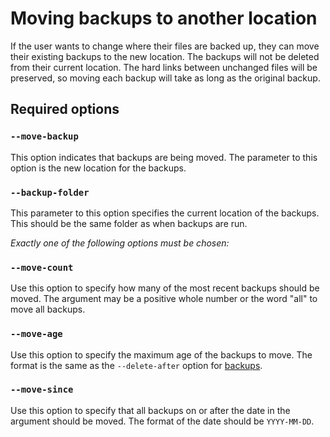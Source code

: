 # Moving backups to another location

If the user wants to change where their files are backed up, they can move their existing backups to the new location.
The backups will not be deleted from their current location.
The hard links between unchanged files will be preserved, so moving each backup will take as long as the original backup.

## Required options

### `--move-backup`

This option indicates that backups are being moved.
The parameter to this option is the new location for the backups.

### `--backup-folder`

This parameter to this option specifies the current location of the backups.
This should be the same folder as when backups are run.

*Exactly one of the following options must be chosen:*

### `--move-count`

Use this option to specify how many of the most recent backups should be moved.
The argument may be a positive whole number or the word "all" to move all backups.

### `--move-age`

Use this option to specify the maximum age of the backups to move.
The format is the same as the `--delete-after` option for [backups](backup.md#--delete-after).

### `--move-since`

Use this option to specify that all backups on or after the date in the argument should be moved.
The format of the date should be `YYYY-MM-DD`.
